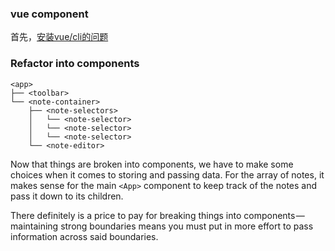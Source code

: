 ### vue component

首先，[安装vue/cli的问题](<https://github.com/vuejs/vue-cli/issues/3766>)



### Refactor into components



```
<app>
├── <toolbar>
└── <note-container>
    ├── <note-selectors>
    │   └── <note-selector>
    │   └── <note-selector>
    │   └── <note-selector>
    └── <note-editor>
```



Now that things are broken into components, we have to make some choices when it comes to storing and passing data. For the array of notes, it makes sense for the main `<App>` component to keep track of the notes and pass it down to its children. 



There definitely is a price to pay for breaking things into components — maintaining strong boundaries means you must put in more effort to pass information across said boundaries. 